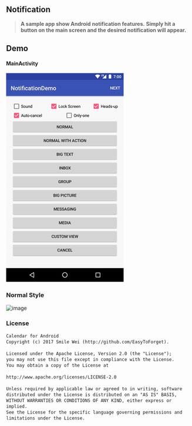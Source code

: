 ## Notification
> **A sample app show Android notification features.**
> **Simply hit a button on the main screen and the desired notification will appear.**


## Demo

#### MainActivity
![image](https://raw.githubusercontent.com/EasyToForget/NotificationDemo/master/demo01.gif)

### Normal Style
![image](https://raw.githubusercontent.com/EasyToForget/TaobaoDemo/master/demo02.gif)


### License

```
Calendar for Android
Copyright (c) 2017 Smile Wei (http://github.com/EasyToForget).

Licensed under the Apache License, Version 2.0 (the "License");
you may not use this file except in compliance with the License.
You may obtain a copy of the License at

http://www.apache.org/licenses/LICENSE-2.0

Unless required by applicable law or agreed to in writing, software
distributed under the License is distributed on an "AS IS" BASIS,
WITHOUT WARRANTIES OR CONDITIONS OF ANY KIND, either express or implied.
See the License for the specific language governing permissions and
limitations under the License.
```
